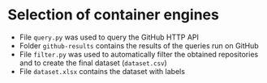 # Selection of container engines

- File `query.py` was used to query the GitHub HTTP API
- Folder `github-results` contains the results of the queries run on GitHub
- File `filter.py` was used to automatically filter the obtained repositories and to create the final dataset (`dataset.csv`)
- File `dataset.xlsx` contains the dataset with labels

